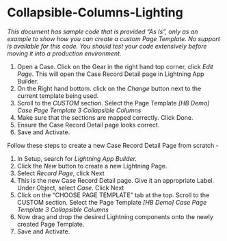 # Collapsible-Columns-Lighting
*This document has sample code that is provided “As Is”, only as an example to show how *you can create a custom Page Template*. No support is available for this code. You should test your code extensively before moving it into a production environment.*

1. Open a Case. Click on the Gear in the right hand top corner, click *Edit Page*. This will open the Case Record Detail page in Lightning App Builder.
2. On the Right hand bottom. click on the *Change* button next to the current template being used.
3. Scroll to the *CUSTOM* section. Select the Page Template *[HB Demo] Case Page Template 3 Collapsible Columns*
4. Make sure that the sections are mapped correctly. Click Done.
5. Ensure the Case Record Detail page looks correct.
6. Save and Activate. 


Follow these steps to create a new Case Record Detail Page from scratch - 

1. In Setup, search for *Lightning App Builder.* 
2. Click the *New* button to create a new Lightning Page. 
3. Select *Record Page*, click Next 
4. This is the new Case Record Detail page. Give it an appropriate Label. Under Object, select *Case*. Click Next
5. Click on the “CHOOSE PAGE TEMPLATE” tab at the top. Scroll to the CUSTOM section. Select the Page Template *[HB Demo] Case Page Template 3 Collapsible Columns*
6. Now drag and drop the desired Lightning components onto the newly created Page Template.
7. Save and Activate. 
